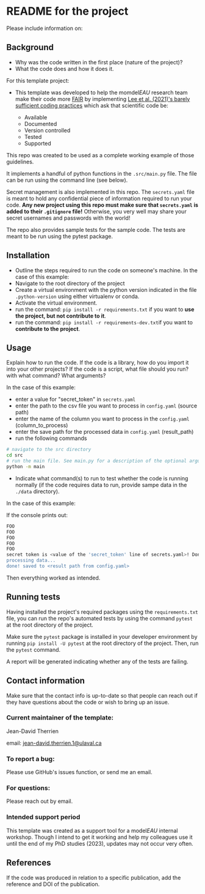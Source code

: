 # README for the project

Please include information on:

## Background

* Why was the code written in the first place (nature of the project)?
* What the code does and how it does it.

For this template project:

* This template was developed to help the momdel*EAU* research team make their code more [FAIR](https://www.nature.com/articles/sdata201618) by implementing [Lee et al. (2021)'s barely sufficient coding practices](https://doi.org/10.1016/j.patter.2021.100206) which ask that scientific code be:
  
  *  Available
  *  Documented
  *  Version controlled
  *  Tested
  *  Supported

This repo was created to be used as a complete working example of those guidelines.

It implements a handful of python functions in the `.src/main.py` file. The file can be run using the command line (see below). 

Secret management is also implemented in this repo. The `secrets.yaml` file is meant to hold any confidential piece of information required to run your code. **Any new project using this repo must make sure that `secrets.yaml` is added to their `.gitignore` file!** Otherwise, you very well may share your secret usernames and passwords with the world!

The repo also provides sample tests for the sample code. The tests are meant to be run using the pytest package.

## Installation

* Outline the steps required to run the code on someone's machine.
In the case of this example:
* Navigate to the root directory of the project
* Create a virtual environment with the python version indicated in the file `.python-version` using either virtualenv or conda.
* Activate the virtual environment.
* run the command: `pip install -r requirements.txt` if you want to **use the project, but not contribute to it**.
* run the command: `pip install -r requirements-dev.txt`if you want to **contribute to the project**.

## Usage

Explain how to run the code. If the code is a library, how do you import it into your other projects? If the code is a script, what file should you run? with what command? What arguments?

In the case of this example:

* enter a value for "secret_token" in `secrets.yaml`
* enter the path to the csv file you want to process in `config.yaml` (source path)
* enter the name of the column you want to process in the `config.yaml` (column_to_process)
* enter the save path for the processed data in `config.yaml` (result_path)
* run the following commands

``` bash
# navigate to the src directory
cd src
# run the main file. See main.py for a description of the optional arguments.
python -m main
 ```

* Indicate what command(s) to run to test whether the code is running normally (if the code requires data to run, provide sampe data in the `./data` directory).

In the case of this example:

If the console prints out:

``` bash
FOO
FOO
FOO
FOO
FOO
secret token is <value of the 'secret_token' line of secrets.yaml>! Don't share it!
processing data...
done! saved to <result path from config.yaml>
```

Then everything worked as intended.

## Running tests

Having installed the project's required packages using the `requirements.txt` file, you can run the repo's automated tests by using the command `pytest` at the root directory of the project. 

Make sure the `pytest` package is installed in your developer environment by running `pip install -U pytest` at the root directory of the project. Then, run the `pytest` command. 

A report will be generated indicating whether any of the tests are failing.

## Contact information
Make sure that the contact info is up-to-date so that people can reach out if they have questions about the code or wish to bring up an issue.

### Current maintainer of the template:
Jean-David Therrien

email: jean-david.therrien.1@ulaval.ca

### To report a bug:

Please use GitHub's issues function, or send me an email.

### For questions:

Please reach out by email.

### Intended support period

This template was created as a support tool for a model*EAU* internal workshop. Though I intend to get it working and help my colleagues use it until the end of my PhD studies (2023), updates may not occur very often.

## References

If the code was produced in relation to a specific publication, add the reference and DOI of the publication.
